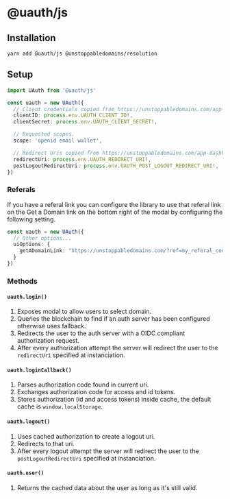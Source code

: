 # @uauth/js

## Installation

```
yarn add @uauth/js @unstoppabledomains/resolution
```

## Setup

```typescript
import UAuth from '@uauth/js'

const uauth = new UAuth({
  // Client credentials copied from https://unstoppabledomains.com/app-dashboard
  clientID: process.env.UAUTH_CLIENT_ID!,
  clientSecret: process.env.UAUTH_CLIENT_SECRET!,

  // Requested scopes.
  scope: 'openid email wallet',

  // Redirect Uris copied from https://unstoppabledomains.com/app-dashboard
  redirectUri: process.env.UAUTH_REDIRECT_URI!,
  postLogoutRedirectUri: process.env.UAUTH_POST_LOGOUT_REDIRECT_URI!,
})
```

### Referals

If you have a referal link you can configure the library to use that referal link on the Get a Domain link on the bottom right of the modal by configuring the following setting.

```typescript
const uauth = new UAuth({
  // Other options...
  uiOptions: {
    getADomainLink: "https://unstoppabledomains.com/?ref=my_referal_code"
  }
})
```



### Methods

#### `uauth.login()`

1. Exposes modal to allow users to select domain.
2. Queries the blockchain to find if an auth server has been configured otherwise uses fallback.
3. Redirects the user to the auth server with a OIDC compliant authorization request.
4. After every authorization attempt the server will redirect the user to the `redirectUri` specified at instanciation.

#### `uauth.loginCallback()`

1. Parses authorization code found in current uri.
2. Exchanges authorization code for access and id tokens.
3. Stores authorization (id and access tokens) inside cache, the default cache is `window.localStorage`.

#### `uauth.logout()`

1. Uses cached authorization to create a logout uri.
2. Redirects to that uri.
3. After every logout attempt the server will redirect the user to the `postLogoutRedirectUri` specified at instanciation.

#### `uauth.user()`

1. Returns the cached data about the user as long as it's still valid.
